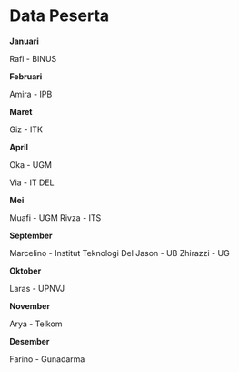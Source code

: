 # Data Peserta
**Januari**

Rafi - BINUS

**Februari**

Amira - IPB

**Maret**

Giz - ITK

**April**

Oka - UGM

Via - IT DEL

**Mei**

Muafi - UGM
Rivza - ITS

**September**

Marcelino - Institut Teknologi Del
Jason - UB
Zhirazzi - UG

**Oktober**

Laras - UPNVJ

**November**

Arya - Telkom

**Desember**

Farino - Gunadarma
